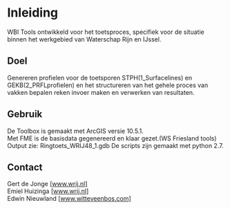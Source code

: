 # Inleiding
WBI Tools ontwikkeld voor het toetsproces, specifiek voor de situatie binnen het werkgebied van Waterschap Rijn en IJssel. 

## Doel
Genereren profielen voor de toetsporen STPH(1_Surfacelines) en GEKB(2_PRFLprofielen) en het structureren van het gehele proces van vakken bepalen reken invoer maken en verwerken van resultaten.


## Gebruik
De Toolbox is gemaakt met ArcGIS versie 10.5.1. <br>
Met FME is de basisdata gegenereerd en klaar gezet.(WS Friesland tools) Output zie: Ringtoets_WRIJ48_1.gdb
De scripts zijn gemaakt met python 2.7.


## Contact

Gert de Jonge [www.wrij.nl]<br>
Emiel Huizinga [www.wrij.nl]<br>
Edwin Nieuwland [www.witteveenbos.com]
